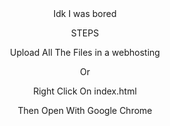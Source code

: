 <div align="center">
Idk I was bored






STEPS

Upload All The Files in a webhosting 


Or


Right Click On index.html


Then Open With Google Chrome
